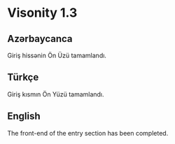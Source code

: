 # Visonity 1.3


## Azərbaycanca
Giriş hissənin Ön Üzü tamamlandı.

## Türkçe
Giriş kısmın Ön Yüzü tamamlandı.

## English
The front-end of the entry section has been completed.